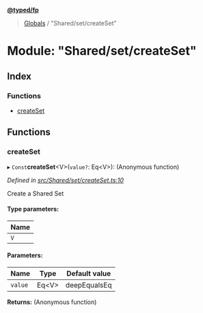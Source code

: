 **[@typed/fp](../README.md)**

> [Globals](../globals.md) / "Shared/set/createSet"

# Module: "Shared/set/createSet"

## Index

### Functions

* [createSet](_shared_set_createset_.md#createset)

## Functions

### createSet

▸ `Const`**createSet**\<V>(`value?`: Eq\<V>): (Anonymous function)

*Defined in [src/Shared/set/createSet.ts:10](https://github.com/TylorS/typed-fp/blob/559f273/src/Shared/set/createSet.ts#L10)*

Create a Shared Set

#### Type parameters:

Name |
------ |
`V` |

#### Parameters:

Name | Type | Default value |
------ | ------ | ------ |
`value` | Eq\<V> | deepEqualsEq |

**Returns:** (Anonymous function)

